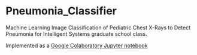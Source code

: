 # Pneumonia_Classifier
Machine Learning Image Classification of Pediatric Chest X-Rays to Detect Pneumonia for Intelligent Systems graduate school class.

Implemented as a [Google Colaboratory Jupyter notebook](https://colab.research.google.com/github/rmcnew/Pneumonia_Classifier/blob/master/Pneumonia_Classifier.ipynb)
